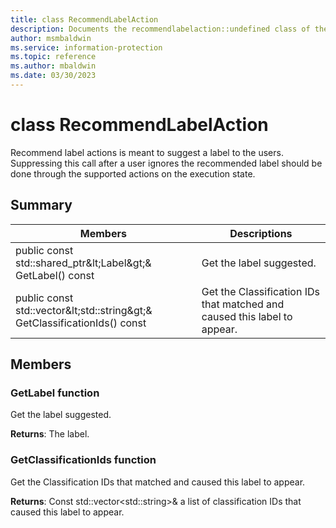 ```yaml
---
title: class RecommendLabelAction 
description: Documents the recommendlabelaction::undefined class of the Microsoft Information Protection (MIP) SDK.
author: msmbaldwin
ms.service: information-protection
ms.topic: reference
ms.author: mbaldwin
ms.date: 03/30/2023
---
```


# class RecommendLabelAction 
Recommend label actions is meant to suggest a label to the users. Suppressing this call after a user ignores the recommended label should be done through the supported actions on the execution state.
  
## Summary
 Members                        | Descriptions                                
--------------------------------|---------------------------------------------
public const std::shared_ptr\&lt;Label\&gt;& GetLabel() const  |  Get the label suggested.
public const std::vector\&lt;std::string\&gt;& GetClassificationIds() const  |  Get the Classification IDs that matched and caused this label to appear.
  
## Members
  
### GetLabel function
Get the label suggested.

  
**Returns**: The label.
  
### GetClassificationIds function
Get the Classification IDs that matched and caused this label to appear.

  
**Returns**: Const std::vector&lt;std::string&gt;& a list of classification IDs that caused this label to appear.